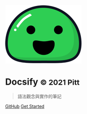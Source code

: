 ![logo](_media/icon.svg)

# Docsify <small>© 2021 Pitt</small>

> 語法觀念與實作的筆記

[GitHub](https://github.com/wuzhe0912/docsify-note)
[Get Started](#Docsify)